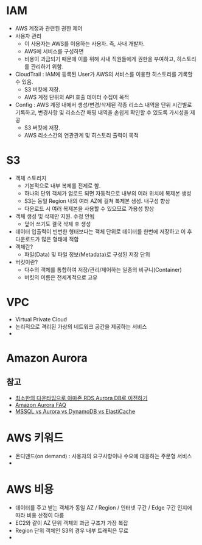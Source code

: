 # IAM

* AWS 계정과 관련된 권한 제어
* 사용자 관리
  * 이 사용자는 AWS를 이용하는 사용자. 즉, 사내 개발자.
  * AWS에 서비스를 구성하면 
  * 비용이 과금되기 때문에 이를 위해 사내 직원들에게 권한을 부여하고, 히스토리를 관리하기 위함.
* CloudTrail : IAM에 등록된 User가 AWS의 서비스를 이용한 히스토리를 기록할 수 있음.
  * S3 버킷에 저장.
  * AWS 계정 단위의 API 호출 데이터 수집이 목적
* Config : AWS 계정 내에서 생성/변경/삭제된 각종 리소스 내역을 단위 시간별로 기록하고, 변경사항 및 리소스간 매핑 내역을 손쉽게 확인할 수 있도록 가시성을 제공
  * S3 버킷에 저장.
  * AWS 리소스간의 연관관계 및 히스토리 출력이 목적



# S3

* 객체 스토리지
  * 기본적으로 내부 복제를 전제로 함.
  * 하나의 단위 객체가 업로드 되면 자동적으로 내부의 여러 위치에 복제본 생성
  * S3는 동일 Region 내의 여러 AZ에 걸쳐 복제본 생성. 내구성 향상
  * 다운로드 시 여러 복제본을 사용할 수 있으므로 가용성 향상
* 객체 생성 및 삭제만 지원. 수정 안됨
  * 덮어 쓰기도 결국 삭제 후 생성
* 데이터 입출력이 빈번한 형태보다는 객체 단위로 데이터를 한번에 저장하고 이 후 다운로드가 많은 형태에 적합
* 객체란?
  * 파일(Data) 및 파일 정보(Metadata)로 구성된 저장 단위
* 버킷이란?
  * 다수의 객체를 통합하여 저장/관리/제어하는 일종의 비구니(Container)
  * 버킷의 이름은 전세계적으로 고유




# VPC

* Virtual Private Cloud
* 논리적으로 격리된 가상의 네트워크 공간을 제공하는 서비스
* ​




# Amazon Aurora



## 참고

* [최소한의 다운타임으로 아마존 RDS Aurora DB로 이전하기](https://blog.sendbird.com/ko/%ec%b5%9c%ec%86%8c%ed%95%9c%ec%9d%98-%eb%8b%a4%ec%9a%b4%ed%83%80%ec%9e%84%ec%9c%bc%eb%a1%9c-%ec%95%84%eb%a7%88%ec%a1%b4-rds-aurora-db%eb%a1%9c-%ec%9d%b4%ec%a0%84%ed%95%98%ea%b8%b0/)
* [Amazon Aurora FAQ](https://aws.amazon.com/ko/rds/aurora/faqs/)
* [MSSQL vs Aurora vs DynamoDB vs ElastiCache](http://www.omidmufeed.com/nosql-vs-microsoft-sql/)





# AWS 키워드

- 온디맨드(on demand) : 사용자의 요구사항이나 수요에 대응하는 주문형 서비스
- ​





# AWS 비용

- 데이터를 주고 받는 객체가 동일 AZ / Region / 인터넷 구간 / Edge 구간 인지에 따라 비용 산정이 다름
- EC2와 같이 AZ 단위 객체의 과금 구조가 가장 복잡
- Region 단위 객체인 S3의 경우 내부 트래픽은 무료
- ​